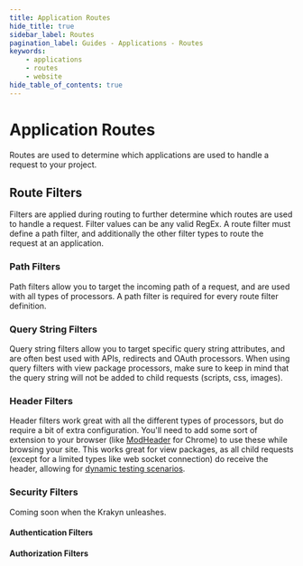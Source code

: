 ```yaml
---
title: Application Routes
hide_title: true
sidebar_label: Routes
pagination_label: Guides - Applications - Routes
keywords:
    - applications
    - routes
    - website
hide_table_of_contents: true
---
```


# Application Routes

Routes are used to determine which applications are used to handle a request to your project.  

## Route Filters

Filters are applied during routing to further determine which routes are used to handle a request.  Filter values can be any valid RegEx.  A route filter must define a path filter, and additionally the other filter types to route the request at an application.

### Path Filters

Path filters allow you to target the incoming path of a request, and are used with all types of processors.  A path filter is required for every route filter definition.

### Query String Filters

Query string filters allow you to target specific query string attributes, and are often best used with APIs, redirects and OAuth processors.  When using query filters with view package processors, make sure to keep in mind that the query string will not be added to child requests (scripts, css, images).

### Header Filters

Header filters work great with all the different types of processors, but do require a bit of extra configuration.  You'll need to add some sort of extension to your browser (like [ModHeader](https://chrome.google.com/webstore/detail/modheader/idgpnmonknjnojddfkpgkljpfnnfcklj?hl=en) for Chrome) to use these while browsing your site.  This works great for view packages, as all child requests (except for a limited types like web socket connection) do receive the header, allowing for [dynamic testing scenarios](testing-use-cases). 

### Security Filters

Coming soon when the Krakyn unleashes.

#### Authentication Filters

#### Authorization Filters
